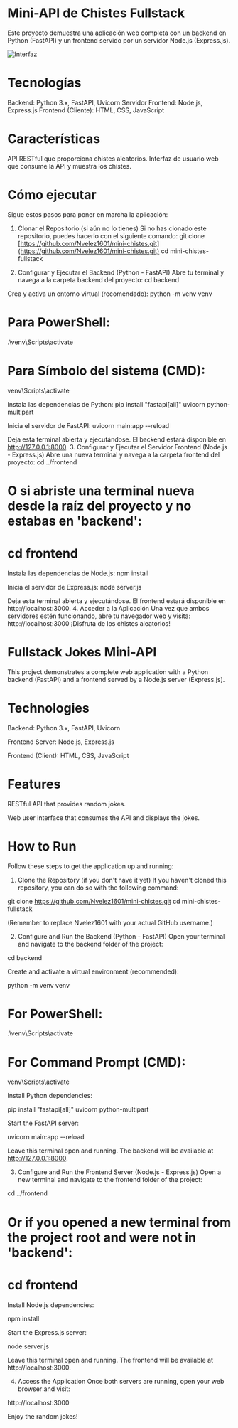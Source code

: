 # Mini-API de Chistes Fullstack
Este proyecto demuestra una aplicación web completa con un backend en Python (FastAPI)
y un frontend servido por un servidor Node.js (Express.js).

![Interfaz](https://imgur.com/BTK4IAd)

# Tecnologías
Backend: Python 3.x, FastAPI, Uvicorn
Servidor Frontend: Node.js, Express.js
Frontend (Cliente): HTML, CSS, JavaScript
# Características
API RESTful que proporciona chistes aleatorios.
Interfaz de usuario web que consume la API y muestra los chistes.
# Cómo ejecutar
Sigue estos pasos para poner en marcha la aplicación:
1. Clonar el Repositorio (si aún no lo tienes)
Si no has clonado este repositorio, puedes hacerlo con el siguiente comando:
git clone [https://github.com/Nvelez1601/mini-chistes.git](https://github.com/Nvelez1601/mini-chistes.git)
cd mini-chistes-fullstack

2. Configurar y Ejecutar el Backend (Python - FastAPI)
Abre tu terminal y navega a la carpeta backend del proyecto:
cd backend

Crea y activa un entorno virtual (recomendado):
python -m venv venv
# Para PowerShell:
.\venv\Scripts\activate
# Para Símbolo del sistema (CMD):
 venv\Scripts\activate


Instala las dependencias de Python:
pip install "fastapi[all]" uvicorn python-multipart


Inicia el servidor de FastAPI:
uvicorn main:app --reload

Deja esta terminal abierta y ejecutándose. El backend estará disponible en http://127.0.0.1:8000.
3. Configurar y Ejecutar el Servidor Frontend (Node.js - Express.js)
Abre una nueva terminal y navega a la carpeta frontend del proyecto:
cd ../frontend
# O si abriste una terminal nueva desde la raíz del proyecto y no estabas en 'backend':
# cd frontend


Instala las dependencias de Node.js:
npm install


Inicia el servidor de Express.js:
node server.js

Deja esta terminal abierta y ejecutándose. El frontend estará disponible en http://localhost:3000.
4. Acceder a la Aplicación
Una vez que ambos servidores estén funcionando, abre tu navegador web y visita:
http://localhost:3000
¡Disfruta de los chistes aleatorios!


# Fullstack Jokes Mini-API
This project demonstrates a complete web application with a Python backend (FastAPI)
and a frontend served by a Node.js server (Express.js).

# Technologies
Backend: Python 3.x, FastAPI, Uvicorn

Frontend Server: Node.js, Express.js

Frontend (Client): HTML, CSS, JavaScript

# Features
RESTful API that provides random jokes.

Web user interface that consumes the API and displays the jokes.

# How to Run
Follow these steps to get the application up and running:

1. Clone the Repository (if you don't have it yet)
If you haven't cloned this repository, you can do so with the following command:

git clone https://github.com/Nvelez1601/mini-chistes.git
cd mini-chistes-fullstack

(Remember to replace Nvelez1601 with your actual GitHub username.)

2. Configure and Run the Backend (Python - FastAPI)
Open your terminal and navigate to the backend folder of the project:

cd backend

Create and activate a virtual environment (recommended):

python -m venv venv
# For PowerShell:
.\venv\Scripts\activate
# For Command Prompt (CMD):
 venv\Scripts\activate

Install Python dependencies:

pip install "fastapi[all]" uvicorn python-multipart

Start the FastAPI server:

uvicorn main:app --reload

Leave this terminal open and running. The backend will be available at http://127.0.0.1:8000.

3. Configure and Run the Frontend Server (Node.js - Express.js)
Open a new terminal and navigate to the frontend folder of the project:

cd ../frontend
# Or if you opened a new terminal from the project root and were not in 'backend':
# cd frontend

Install Node.js dependencies:

npm install

Start the Express.js server:

node server.js

Leave this terminal open and running. The frontend will be available at http://localhost:3000.

4. Access the Application
Once both servers are running, open your web browser and visit:

http://localhost:3000

Enjoy the random jokes!